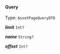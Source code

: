 

#### Query

Type: `AssetPageQueryDTO`  
<article>

***limit*** `Int?` 

</article>
<article>

***name*** `String?` 

</article>
<article>

***offset*** `Int?` 

</article>

